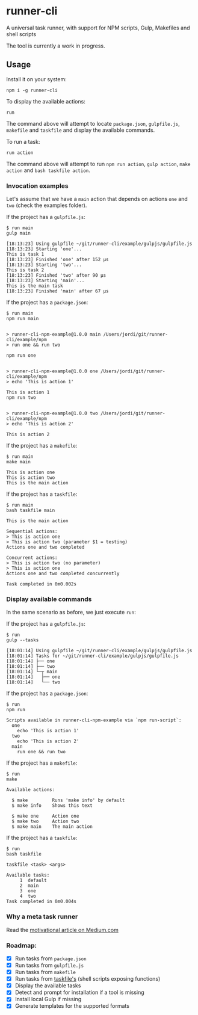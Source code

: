 # runner-cli
A universal task runner, with support for NPM scripts, Gulp, Makefiles and shell scripts

The tool is currently a work in progress.

## Usage

Install it on your system:

```
npm i -g runner-cli
```

To display the available actions:

```
run
```

The command above will attempt to locate `package.json`, `gulpfile.js`, `makefile` and `taskfile` and display the available commands.

To run a task:

```
run action
```

The command above will attempt to run `npm run action`, `gulp action`, `make action` and `bash taskfile action`.

### Invocation examples

Let's assume that we have a `main` action that depends on actions `one` and `two` (check the examples folder).

If the project has a `gulpfile.js`:

```
$ run main
gulp main

[18:13:23] Using gulpfile ~/git/runner-cli/example/gulpjs/gulpfile.js
[18:13:23] Starting 'one'...
This is task 1
[18:13:23] Finished 'one' after 152 μs
[18:13:23] Starting 'two'...
This is task 2
[18:13:23] Finished 'two' after 90 μs
[18:13:23] Starting 'main'...
This is the main task
[18:13:23] Finished 'main' after 67 μs
```

If the project has a `package.json`:

```
$ run main
npm run main


> runner-cli-npm-example@1.0.0 main /Users/jordi/git/runner-cli/example/npm
> run one && run two

npm run one


> runner-cli-npm-example@1.0.0 one /Users/jordi/git/runner-cli/example/npm
> echo 'This is action 1'

This is action 1
npm run two


> runner-cli-npm-example@1.0.0 two /Users/jordi/git/runner-cli/example/npm
> echo 'This is action 2'

This is action 2
```

If the project has a `makefile`:

```
$ run main
make main

This is action one
This is action two
This is the main action
```

If the project has a `taskfile`:

```
$ run main
bash taskfile main

This is the main action

Sequential actions:
> This is action one
> This is action two (parameter $1 = testing)
Actions one and two completed

Concurrent actions:
> This is action two (no parameter)
> This is action one
Actions one and two completed concurrently

Task completed in 0m0.002s
```

### Display available commands

In the same scenario as before, we just execute `run`:

If the project has a `gulpfile.js`:
```
$ run
gulp --tasks

[18:01:14] Using gulpfile ~/git/runner-cli/example/gulpjs/gulpfile.js
[18:01:14] Tasks for ~/git/runner-cli/example/gulpjs/gulpfile.js
[18:01:14] ├── one
[18:01:14] ├── two
[18:01:14] └─┬ main
[18:01:14]   ├── one
[18:01:14]   └── two
```

If the project has a `package.json`:
```
$ run
npm run

Scripts available in runner-cli-npm-example via `npm run-script`:
  one
    echo 'This is action 1'
  two
    echo 'This is action 2'
  main
    run one && run two
```

If the project has a `makefile`:
```
$ run
make

Available actions:

  $ make         Runs 'make info' by default
  $ make info    Shows this text

  $ make one     Action one
  $ make two     Action two
  $ make main    The main action
```

If the project has a `taskfile`:
```
$ run
bash taskfile

taskfile <task> <args>

Available tasks:
     1	default
     2	main
     3	one
     4	two
Task completed in 0m0.004s
```

### Why a meta task runner
Read the [motivational article on Medium.com](https://medium.com/jordi-moraleda/a-universal-task-runner-to-run-them-all-d93f1a1bf8b1)

### Roadmap:
- [x] Run tasks from `package.json`
- [x] Run tasks from `gulpfile.js`
- [x] Run tasks from `makefile`
- [x] Run tasks from [taskfile's](https://hackernoon.com/introducing-the-taskfile-5ddfe7ed83bd) (shell scripts exposing functions)
- [x] Display the available tasks
- [x] Detect and prompt for installation if a tool is missing
- [x] Install local Gulp if missing
- [x] Generate templates for the supported formats
